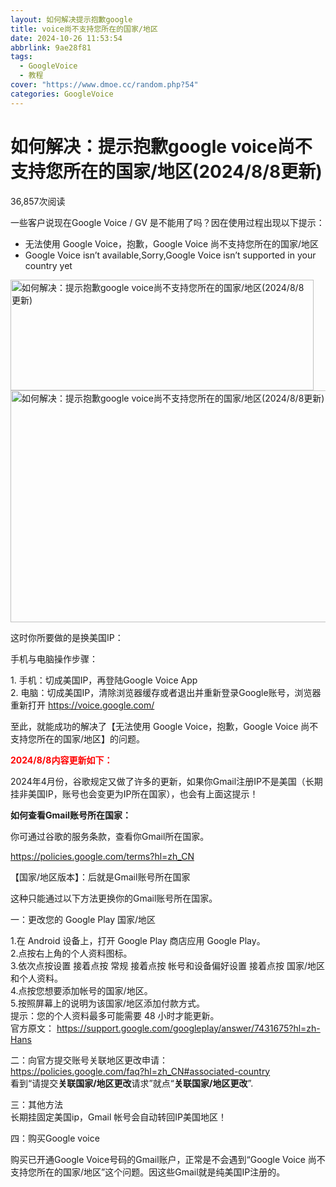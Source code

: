 ```yaml
---
layout: 如何解决提示抱歉google
title: voice尚不支持您所在的国家/地区
date: 2024-10-26 11:53:54
abbrlink: 9ae28f81
tags:
  - GoogleVoice
  - 教程
cover: "https://www.dmoe.cc/random.php?54"
categories: GoogleVoice
---
```

<div class="p-block"> <div><h1 id="post-title" class="mb-0 puock-text t-xxl">如何解决：提示抱歉google voice尚不支持您所在的国家/地区(2024/8/8更新)</h1></div> <div class="options p-flex-sbc mt20"> <div> <div class="option puock-bg ta3 t-sm mr-1"><i class="fa-regular fa-eye mr-1"></i> <span id="post-views">36,857</span><span>次阅读</span> </div> </div> <div> <div class="option puock-bg ta3 t-sm mr-1 d-none d-lg-inline-block post-main-size"> <i class="fa fa-up-right-and-down-left-from-center"></i></div> </div> </div> <div class="mt20 entry-content-box"> <div class="entry-content content-main puock-text "> <p>一些客户说现在Google Voice / GV 是不能用了吗？因在使用过程出现以下提示：</p><ul><li>无法使用 Google Voice，抱歉，Google Voice 尚不支持您所在的国家/地区</li><li>Google Voice isn’t available,Sorry,Google Voice isn’t supported in your country yet</li></ul><p><a href="https://blog.gugemi.com/wp-content/uploads/2022/06/2022061410043270.jpg" class="fancybox" data-no-instant="" target="_blank"><img title="如何解决：提示抱歉google voice尚不支持您所在的国家/地区(2024/8/8更新)" alt="如何解决：提示抱歉google voice尚不支持您所在的国家/地区(2024/8/8更新)" fetchpriority="high" decoding="async" width="485" height="177" class="aligncenter size-full wp-image-524" src="https://blog.gugemi.com/wp-content/uploads/2022/06/2022061410043270.jpg" srcset="https://blog.gugemi.com/wp-content/uploads/2022/06/2022061410043270.jpg 485w, https://blog.gugemi.com/wp-content/uploads/2022/06/2022061410043270-300x109.jpg 300w" sizes="(max-width: 485px) 100vw, 485px"></a><a href="https://blog.gugemi.com/wp-content/uploads/2022/06/2022061410022592.jpg" class="fancybox" data-no-instant="" target="_blank"><img title="如何解决：提示抱歉google voice尚不支持您所在的国家/地区(2024/8/8更新)" alt="如何解决：提示抱歉google voice尚不支持您所在的国家/地区(2024/8/8更新)" decoding="async" width="645" height="371" class="aligncenter size-full wp-image-523" src="https://blog.gugemi.com/wp-content/uploads/2022/06/2022061410022592.jpg" srcset="https://blog.gugemi.com/wp-content/uploads/2022/06/2022061410022592.jpg 645w, https://blog.gugemi.com/wp-content/uploads/2022/06/2022061410022592-300x173.jpg 300w" sizes="(max-width: 645px) 100vw, 645px"></a></p><p>这时你所要做的是换美国IP：</p><p>手机与电脑操作步骤：</p><p>1. 手机：切成美国IP，再登陆Google Voice App<br>2. 电脑：切成美国IP，清除浏览器缓存或者退出并重新登录Google账号，浏览器重新打开&nbsp;<a href="https://voice.google.com/" target="_blank" rel="noopener">https://voice.google.com/</a></p><p>至此，就能成功的解决了【无法使用 Google Voice，抱歉，Google Voice 尚不支持您所在的国家/地区】的问题。</p><p><span style="color: #ff0000;"><strong>2024/8/8内容更新如下：</strong></span></p><p>2024年4月份，谷歌规定又做了许多的更新，如果你Gmail注册IP不是美国（长期挂非美国IP，账号也会变更为IP所在国家），也会有上面这提示！</p><p><strong>如何查看Gmail账号所在国家：</strong></p><p>你可通过谷歌的服务条款，查看你Gmail所在国家。</p><p><a href="https://policies.google.com/terms?hl=zh_CN" target="_blank" rel="noopener">https://policies.google.com/terms?hl=zh_CN</a></p><p>【国家/地区版本】：后就是Gmail账号所在国家</p><p>这种只能通过以下方法更换你的Gmail账号所在国家。</p><p>一：更改您的 Google Play 国家/地区</p><p>1.在 Android 设备上，打开 Google Play 商店应用 Google Play。<br>2.点按右上角的个人资料图标。<br>3.依次点按设置 接着点按 常规 接着点按 帐号和设备偏好设置 接着点按 国家/地区和个人资料。<br>4.点按您想要添加帐号的国家/地区。<br>5.按照屏幕上的说明为该国家/地区添加付款方式。<br>提示：您的个人资料最多可能需要 48 小时才能更新。<br>官方原文： <a href="https://support.google.com/googleplay/answer/7431675?hl=zh-Hans" target="_blank" rel="noopener">https://support.google.com/googleplay/answer/7431675?hl=zh-Hans</a></p><p>二：向官方提交账号关联地区更改申请：<br><a href="https://policies.google.com/faq?hl=zh_CN#associated-country" target="_blank" rel="noopener">https://policies.google.com/faq?hl=zh_CN#associated-country</a><br>看到“请提交<strong>关联国家/地区更改</strong>请求”就点“<strong>关联国家/地区更改</strong>”.</p><p>三：其他方法<br>长期挂固定美国ip，Gmail 帐号会自动转回IP美国地区！</p><p>四：购买Google voice</p><p>购买已开通Google Voice号码的Gmail账户，正常是不会遇到“Google Voice 尚不支持您所在的国家/地区”这个问题。因这些Gmail就是纯美国IP注册的。</p> </div></div> </div>